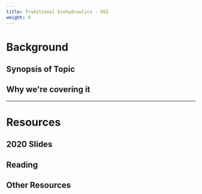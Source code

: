 ```yaml
---
title: Traditional Ecohydraulics - HSI
weight: 4
---
```


# Background

## Synopsis of Topic


## Why we're covering it

------
# Resources

## 2020 Slides


## Reading

## Other Resources